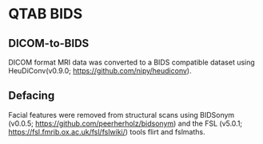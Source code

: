 # QTAB BIDS 

## DICOM-to-BIDS
DICOM format MRI data was converted to a BIDS compatible dataset using HeuDiConv(v0.9.0; https://github.com/nipy/heudiconv).

## Defacing
Facial features were removed from structural scans using BIDSonym (v0.0.5; https://github.com/peerherholz/bidsonym) and the FSL (v5.0.1; https://fsl.fmrib.ox.ac.uk/fsl/fslwiki/) tools flirt and fslmaths. 
